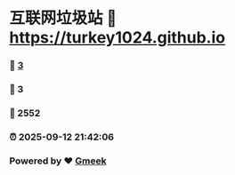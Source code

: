 # 互联网垃圾站 :link: https://turkey1024.github.io 
### :page_facing_up: [3](https://turkey1024.github.io/tag.html) 
### :speech_balloon: 3 
### :hibiscus: 2552 
### :alarm_clock: 2025-09-12 21:42:06 
### Powered by :heart: [Gmeek](https://github.com/Meekdai/Gmeek)
